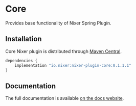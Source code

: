 # Core

Provides base functionality of Nixer Spring Plugin.

## Installation

Core Nixer plugin is distributed through [Maven Central](https://mvnrepository.com/artifact/io.nixer).

```groovy
dependencies {
    implementation "io.nixer:nixer-plugin-core:0.1.1.1"
}
```

## Documentation

The full documentation is available [on the docs website](https://nixer-io.github.io/).

